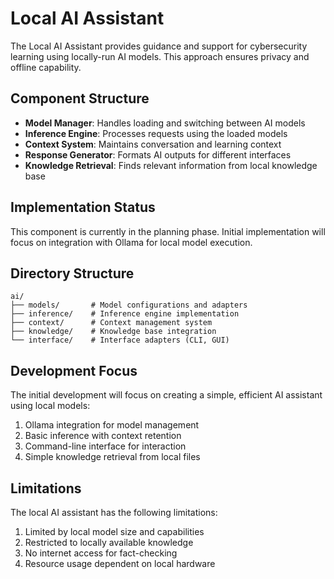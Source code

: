 # Local AI Assistant

The Local AI Assistant provides guidance and support for cybersecurity learning using locally-run AI models. This approach ensures privacy and offline capability.

## Component Structure

- **Model Manager**: Handles loading and switching between AI models
- **Inference Engine**: Processes requests using the loaded models
- **Context System**: Maintains conversation and learning context
- **Response Generator**: Formats AI outputs for different interfaces
- **Knowledge Retrieval**: Finds relevant information from local knowledge base

## Implementation Status

This component is currently in the planning phase. Initial implementation will focus on integration with Ollama for local model execution.

## Directory Structure

```
ai/
├── models/       # Model configurations and adapters
├── inference/    # Inference engine implementation
├── context/      # Context management system
├── knowledge/    # Knowledge base integration
└── interface/    # Interface adapters (CLI, GUI)
```

## Development Focus

The initial development will focus on creating a simple, efficient AI assistant using local models:

1. Ollama integration for model management
2. Basic inference with context retention
3. Command-line interface for interaction
4. Simple knowledge retrieval from local files

## Limitations

The local AI assistant has the following limitations:

1. Limited by local model size and capabilities
2. Restricted to locally available knowledge
3. No internet access for fact-checking
4. Resource usage dependent on local hardware